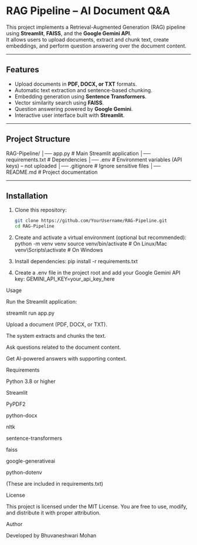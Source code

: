 # RAG Pipeline – AI Document Q&A

This project implements a Retrieval-Augmented Generation (RAG) pipeline using **Streamlit**, **FAISS**, and the **Google Gemini API**.  
It allows users to upload documents, extract and chunk text, create embeddings, and perform question answering over the document content.

---

## Features
- Upload documents in **PDF, DOCX, or TXT** formats.
- Automatic text extraction and sentence-based chunking.
- Embedding generation using **Sentence Transformers**.
- Vector similarity search using **FAISS**.
- Question answering powered by **Google Gemini**.
- Interactive user interface built with **Streamlit**.

---

## Project Structure
RAG-Pipeline/
│── app.py # Main Streamlit application
│── requirements.txt # Dependencies
│── .env # Environment variables (API keys) – not uploaded
│── .gitignore # Ignore sensitive files
│── README.md # Project documentation

---

## Installation


1. Clone this repository:
   ```bash
   git clone https://github.com/YourUsername/RAG-Pipeline.git
   cd RAG-Pipeline

2. Create and activate a virtual environment (optional but recommended):
python -m venv venv
source venv/bin/activate    # On Linux/Mac
venv\Scripts\activate       # On Windows

3. Install dependencies:
pip install -r requirements.txt

4. Create a .env file in the project root and add your Google Gemini API key:
GEMINI_API_KEY=your_api_key_here

Usage

Run the Streamlit application:

streamlit run app.py


Upload a document (PDF, DOCX, or TXT).

The system extracts and chunks the text.

Ask questions related to the document content.

Get AI-powered answers with supporting context.

Requirements

Python 3.8 or higher

Streamlit

PyPDF2

python-docx

nltk

sentence-transformers

faiss

google-generativeai

python-dotenv

(These are included in requirements.txt)

License

This project is licensed under the MIT License. You are free to use, modify, and distribute it with proper attribution.

Author

Developed by Bhuvaneshwari Mohan


